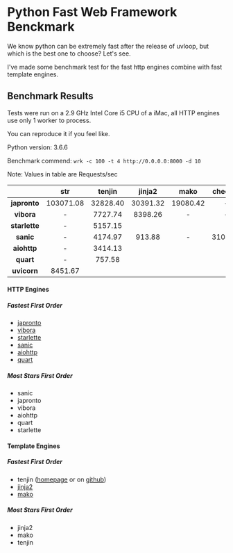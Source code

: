 # Python Fast Web Framework Benckmark

We know python can be extremely fast after the release of uvloop, but which is the best one to choose? Let's see.


I've made some benchmark test for the fast http engines combine with fast template engines.


## Benchmark Results

Tests were run on a 2.9 GHz Intel Core i5 CPU of a iMac, all HTTP engines use only 1 worker to process.

You can reproduce it if you feel like.

Python version: 3.6.6

Benchmark commend: `wrk -c 100 -t 4 http://0.0.0.0:8000 -d 10`


Note: Values in table are Requests/sec

|               | str       | tenjin    | jinja2    | mako       | cheetah    | vibora
|:-------------:|:---------:|:---------:|:---------:|:----------:|:----------:|:-------:|
| **japronto**  | 103071.08 | 32828.40  | 30391.32  | 19080.42   | -          | 27754.92
| **vibora**    | -         | 7727.74   | 8398.26   | -          | -          | 8275.23
| **starlette** | -         | 5157.15
| **sanic**     | -         | 4174.97   | 913.88    | -          | 3104.93    | 825.61
| **aiohttp**   | -         | 3414.13
| **quart**     | -         | 757.58
| **uvicorn**   | 8451.67   | 


#### HTTP Engines

##### Fastest First Order

- [japronto](https://github.com/squeaky-pl/japronto)
- [vibora](https://github.com/vibora-io/vibora)
- [starlette](https://github.com/encode/starlette)
- [sanic](https://github.com/huge-success/sanic)
- [aiohttp](https://github.com/aio-libs/aiohttp)
- [quart](https://gitlab.com/pgjones/quart)

##### Most Stars First Order

- sanic
- japronto
- vibora
- aiohttp
- quart
- starlette


#### Template Engines

##### Fastest First Order

- tenjin ([homepage](http://www.kuwata-lab.com/tenjin/) or on [github](https://github.com/kwatch/tenjin/tree/python))
- [jinja2](https://github.com/pallets/jinja)
- [mako](https://github.com/zzzeek/mako)

##### Most Stars First Order

- jinja2
- mako
- tenjin


